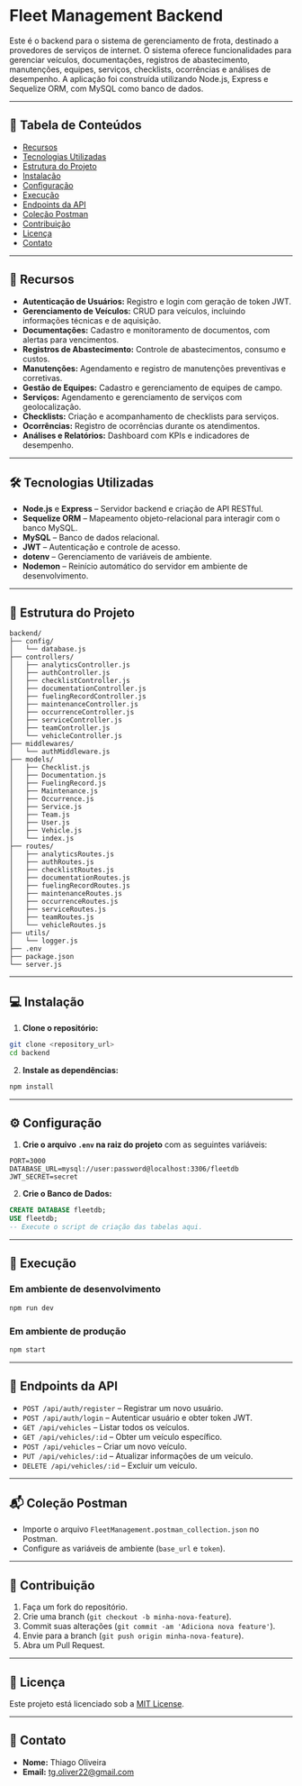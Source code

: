 
# Fleet Management Backend

Este é o backend para o sistema de gerenciamento de frota, destinado a provedores de serviços de internet. O sistema oferece funcionalidades para gerenciar veículos, documentações, registros de abastecimento, manutenções, equipes, serviços, checklists, ocorrências e análises de desempenho. A aplicação foi construída utilizando Node.js, Express e Sequelize ORM, com MySQL como banco de dados.

---

## 📑 **Tabela de Conteúdos**

- [Recursos](#recursos)
- [Tecnologias Utilizadas](#tecnologias-utilizadas)
- [Estrutura do Projeto](#estrutura-do-projeto)
- [Instalação](#instalação)
- [Configuração](#configuração)
- [Execução](#execução)
- [Endpoints da API](#endpoints-da-api)
- [Coleção Postman](#coleção-postman)
- [Contribuição](#contribuição)
- [Licença](#licença)
- [Contato](#contato)

---

## 🚀 **Recursos**

- **Autenticação de Usuários:** Registro e login com geração de token JWT.
- **Gerenciamento de Veículos:** CRUD para veículos, incluindo informações técnicas e de aquisição.
- **Documentações:** Cadastro e monitoramento de documentos, com alertas para vencimentos.
- **Registros de Abastecimento:** Controle de abastecimentos, consumo e custos.
- **Manutenções:** Agendamento e registro de manutenções preventivas e corretivas.
- **Gestão de Equipes:** Cadastro e gerenciamento de equipes de campo.
- **Serviços:** Agendamento e gerenciamento de serviços com geolocalização.
- **Checklists:** Criação e acompanhamento de checklists para serviços.
- **Ocorrências:** Registro de ocorrências durante os atendimentos.
- **Análises e Relatórios:** Dashboard com KPIs e indicadores de desempenho.

---

## 🛠️ **Tecnologias Utilizadas**

- **Node.js** e **Express** – Servidor backend e criação de API RESTful.
- **Sequelize ORM** – Mapeamento objeto-relacional para interagir com o banco MySQL.
- **MySQL** – Banco de dados relacional.
- **JWT** – Autenticação e controle de acesso.
- **dotenv** – Gerenciamento de variáveis de ambiente.
- **Nodemon** – Reinício automático do servidor em ambiente de desenvolvimento.

---

## 📂 **Estrutura do Projeto**

```
backend/
├── config/
│   └── database.js
├── controllers/
│   ├── analyticsController.js
│   ├── authController.js
│   ├── checklistController.js
│   ├── documentationController.js
│   ├── fuelingRecordController.js
│   ├── maintenanceController.js
│   ├── occurrenceController.js
│   ├── serviceController.js
│   ├── teamController.js
│   └── vehicleController.js
├── middlewares/
│   └── authMiddleware.js
├── models/
│   ├── Checklist.js
│   ├── Documentation.js
│   ├── FuelingRecord.js
│   ├── Maintenance.js
│   ├── Occurrence.js
│   ├── Service.js
│   ├── Team.js
│   ├── User.js
│   ├── Vehicle.js
│   └── index.js
├── routes/
│   ├── analyticsRoutes.js
│   ├── authRoutes.js
│   ├── checklistRoutes.js
│   ├── documentationRoutes.js
│   ├── fuelingRecordRoutes.js
│   ├── maintenanceRoutes.js
│   ├── occurrenceRoutes.js
│   ├── serviceRoutes.js
│   ├── teamRoutes.js
│   └── vehicleRoutes.js
├── utils/
│   └── logger.js
├── .env
├── package.json
└── server.js
```

---

## 💻 **Instalação**

1. **Clone o repositório:**

```bash
git clone <repository_url>
cd backend
```

2. **Instale as dependências:**

```bash
npm install
```

---

## ⚙️ **Configuração**

1. **Crie o arquivo `.env` na raiz do projeto** com as seguintes variáveis:

```env
PORT=3000
DATABASE_URL=mysql://user:password@localhost:3306/fleetdb
JWT_SECRET=secret
```

2. **Crie o Banco de Dados:**

```sql
CREATE DATABASE fleetdb;
USE fleetdb;
-- Execute o script de criação das tabelas aqui.
```

---

## 🚦 **Execução**

### Em ambiente de desenvolvimento

```bash
npm run dev
```

### Em ambiente de produção

```bash
npm start
```

---

## 📡 **Endpoints da API**

- `POST /api/auth/register` – Registrar um novo usuário.
- `POST /api/auth/login` – Autenticar usuário e obter token JWT.
- `GET /api/vehicles` – Listar todos os veículos.
- `GET /api/vehicles/:id` – Obter um veículo específico.
- `POST /api/vehicles` – Criar um novo veículo.
- `PUT /api/vehicles/:id` – Atualizar informações de um veículo.
- `DELETE /api/vehicles/:id` – Excluir um veículo.

---

## 📬 **Coleção Postman**

- Importe o arquivo `FleetManagement.postman_collection.json` no Postman.
- Configure as variáveis de ambiente (`base_url` e `token`).

---

## 🤝 **Contribuição**

1. Faça um fork do repositório.
2. Crie uma branch (`git checkout -b minha-nova-feature`).
3. Commit suas alterações (`git commit -am 'Adiciona nova feature'`).
4. Envie para a branch (`git push origin minha-nova-feature`).
5. Abra um Pull Request.

---

## 📄 **Licença**

Este projeto está licenciado sob a [MIT License](LICENSE).

---

## 📧 **Contato**

- **Nome:** Thiago Oliveira
- **Email:** [tg.oliver22@gmail.com](mailto:tg.oliver22@gmail.com)